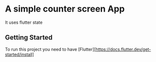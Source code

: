 # A simple counter screen App 

It uses flutter state

## Getting Started

To run this project you need to have [Flutter][https://docs.flutter.dev/get-started/install]

